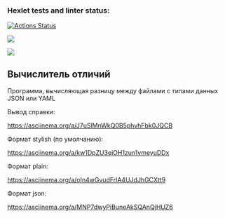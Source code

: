 ### Hexlet tests and linter status:
[![Actions Status](https://github.com/JLesn/python-project-50/actions/workflows/hexlet-check.yml/badge.svg)](https://github.com/JLesn/python-project-50/actions)

<a href="https://codeclimate.com/github/JLesn/python-project-50/maintainability"><img src="https://api.codeclimate.com/v1/badges/270ec1a2a51aa36099dc/maintainability" /></a>

<a href="https://codeclimate.com/github/JLesn/python-project-50/test_coverage"><img src="https://api.codeclimate.com/v1/badges/270ec1a2a51aa36099dc/test_coverage" /></a>

## Вычислитель отличий

Программа, вычисляющая разницу между файлами с типами данных JSON или YAML

Вывод справки:

https://asciinema.org/a/J7uSlMnWkQ0B5phvhFbk0JQCB

Формат stylish (по умолчанию):

https://asciinema.org/a/kw1DpZU3ejOH1zun1vmeyuDDx

Формат plain:

https://asciinema.org/a/oIn4wGvudFrlA4UJdJhGCXtt9

Формат json:

https://asciinema.org/a/MNP7dwyPiBuneAkSQAnQjHUZ6
